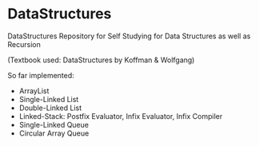 # DataStructures

DataStructures Repository for Self Studying
for Data Structures as well as Recursion

(Textbook used: DataStructures by Koffman & Wolfgang)

So far implemented:
  - ArrayList
  - Single-Linked List
  - Double-Linked List
  - Linked-Stack: Postfix Evaluator, Infix Evaluator, Infix Compiler
  - Single-Linked Queue
  - Circular Array Queue
